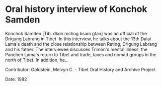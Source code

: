 # Oral history interview of Konchok Samden  
Könchok Samden [Tib. dkon mchog bsam gtan] was an official of the Drigung Labrang in Tibet. In this interview, he talks about the 13th Dalai Lama's death and the close relationship between Reting, Drigung Labrang and his father. The interviewee discusses Trimön's mental illness, the Panchen Lama's return to Tibet and trade, taxes and nomad groups in the north of Tibet. In addition, he... 

Contributor: Goldstein, Melvyn C. - Tibet Oral History and Archive Project  

Date:
1982  

